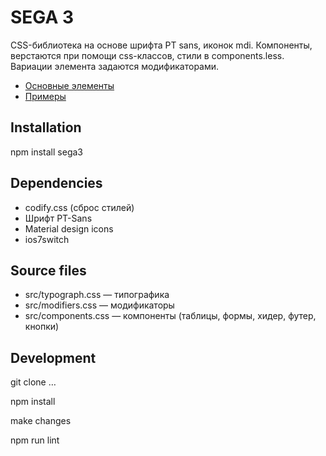 # SEGA 3

СSS-библиотека на основе шрифта PT sans, иконок mdi. 
Компоненты, верстаются при помощи css-классов, стили в components.less. 
Вариации элемента задаются модификаторами.

- [Основные элементы](http://signaltech.github.io/sega3/)
- [Примеры](http://signaltech.github.io/sega3/examples.html)

## Installation

npm install sega3 

<link rel="stylesheet" href="node_modules/sega3/sega3.css" />

## Dependencies
- codify.css (сброс стилей)
- Шрифт PT-Sans
- Material design icons
- ios7switch

## Source files
- src/typograph.css — типографика
- src/modifiers.css — модификаторы
- src/components.css — компоненты (таблицы, формы, хидер, футер, кнопки)

## Development

git clone …

npm install

make changes

npm run lint 
